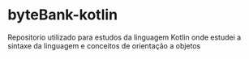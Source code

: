 # byteBank-kotlin

Repositorio utilizado para estudos da linguagem Kotlin onde estudei a sintaxe da linguagem e conceitos de orientação a objetos 
